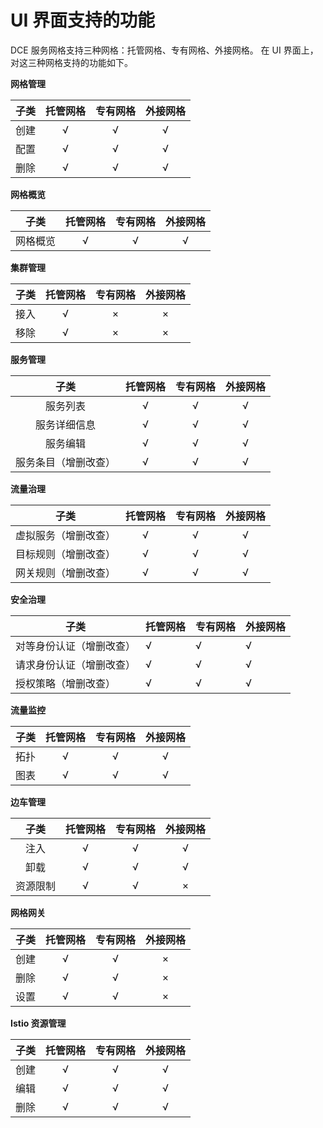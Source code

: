 # UI 界面支持的功能

DCE 服务网格支持三种网格：托管网格、专有网格、外接网格。
在 UI 界面上，对这三种网格支持的功能如下。

**网格管理**

| 子类 | 托管网格 | 专有网格 | 外接网格 |
| :--: | :------: | :------: | :------: |
| 创建 |    √     |    √     |    √     |
| 配置 |    √     |    √     |    √     |
| 删除 |    √     |    √     |    √     |

**网格概览**

|   子类   | 托管网格 | 专有网格 | 外接网格 |
| :------: | :------: | :------: | :------: |
| 网格概览 |    √     |    √     |    √     |

**集群管理**

| 子类 | 托管网格 | 专有网格 | 外接网格 |
| :--: | :------: | :------: | :------: |
| 接入 |    √     |    ×     |    ×     |
| 移除 |    √     |    ×     |    ×     |

**服务管理**

|         子类         | 托管网格 | 专有网格 | 外接网格 |
| :------------------: | :------: | :------: | :------: |
|       服务列表       |    √     |    √     |    √     |
|     服务详细信息     |    √     |    √     |    √     |
|       服务编辑       |    √     |    √     |    √     |
| 服务条目（增删改查） |    √     |    √     |    √     |

**流量治理**

|         子类         | 托管网格 | 专有网格 | 外接网格 |
| :------------------: | :------: | :------: | :------: |
| 虚拟服务（增删改查） |    √     |    √     |    √     |
| 目标规则（增删改查） |    √     |    √     |    √     |
| 网关规则（增删改查） |    √     |    √     |    √     |

**安全治理**

| 子类                     | 托管网格 | 专有网格 | 外接网格 |
| ------------------------ | -------- | -------- | -------- |
| 对等身份认证（增删改查） | √        | √        | √        |
| 请求身份认证（增删改查） | √        | √        | √        |
| 授权策略（增删改查）     | √        | √        | √        |

**流量监控**

| 子类 | 托管网格 | 专有网格 | 外接网格 |
| :--: | :------: | :------: | :------: |
| 拓扑 |    √     |    √     |    √     |
| 图表 |    √     |    √     |    √     |

**边车管理**

|   子类   | 托管网格 | 专有网格 | 外接网格 |
| :------: | :------: | :------: | :------: |
|   注入   |    √     |    √     |    √     |
|   卸载   |    √     |    √     |    √     |
| 资源限制 |    √     |    √     |    ×     |

**网格网关**

| 子类 | 托管网格 | 专有网格 | 外接网格 |
| :--: | :------: | :------: | :------: |
| 创建 |    √     |    √     |    ×     |
| 删除 |    √     |    √     |    ×     |
| 设置 |    √     |    √     |    ×     |

**Istio 资源管理**

| 子类 | 托管网格 | 专有网格 | 外接网格 |
| :--: | :------: | :------: | :------: |
| 创建 |    √     |    √     |    √     |
| 编辑 |    √     |    √     |    √     |
| 删除 |    √     |    √     |    √     |
